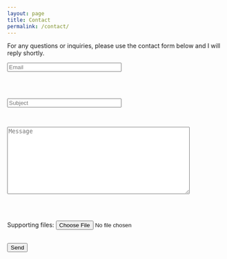 ```yaml
---
layout: page
title: Contact
permalink: /contact/
---
```

For any questions or inquiries, please use the contact form below and I will reply shortly.

<!-- modify this form HTML and place wherever you want your form -->
<form
  action="https://formspree.io/f/mdoygled"
  method="POST"
  enctype="multipart/form-data"
>

<label> <input type="email" name="_replyto" placeholder="Email" size=30> </label>

<br>
<br>

<label> <input type="text" name="_subject" placeholder="Subject" size=30 > </label>

<br>

<label> <textarea name="message" cols=50 rows=10 placeholder="Message"></textarea> </label>

<br>
<br>
  
<label>Supporting files: <input type="file" name="upload"></label>
<br>
<br>

<button type="submit">Send</button>

</form>